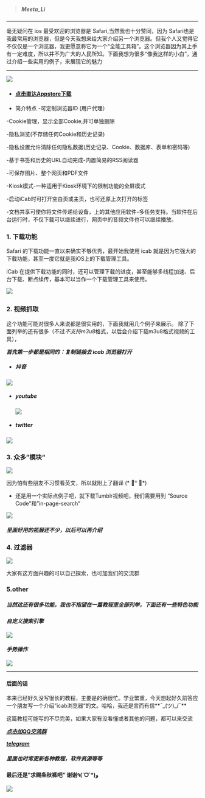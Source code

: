 

>#####   Meeta_Li
* * *
   毫无疑问在 ios 最受欢迎的浏览器是 Safari,当然我也十分赞同，因为 Safari也是我最常用的浏览器，但是今天我想来给大家介绍另一个浏览器。但我个人又觉得它不仅仅是一个浏览器，我更愿意称它为一个“全能工具箱”。这个浏览器因为其上手有一定难度，所以并不为广大的人民所知。下面我想为很多“像我这样的小白”，通过介绍一些实用的例子，来展现它的魅力

* * *

![](https://ws1.sinaimg.cn/mw690/0076dY5Wgy1fyaq9c3o61j30cr0crq4y.jpg)


* #### [点击直达Appstore下载](https://itunes.apple.com/cn/app/icab-mobile-web-browser/id308111628?mt=8)

* 简介特点
  -可定制浏览器ID (用户代理）

-Cookie管理，显示全部Cookie,并可单独删除

-隐私浏览(不存储任何Cookie和历史记录)


-隐私设置允许清除任何隐私数据(历史记录、Cookie、数据库、表单和密码等)

-基于书签和历史的URL自动完成-内置简易的RSS阅读器

-可保存图片、整个网页和PDF文件

-Kiosk模式-一种适用于Kiosk环境下的限制功能的全屏模式

-启动iCab时可打开空白页或主页，也可还原上次打开的标签

-文档共享可使你将文件传递给设备，上的其他应用软件-多任务支持。当软件在后台运行时，不仅下载可以继续进行，网页中的音频文件也可以继续播放。

### 1.  下载功能

   Safari 的下载功能一直以来确实不够优秀，最开始我使用 icab 就是因为它强大的下载功能，甚至一度它就是我iOS上的下载管理工具。

   iCab 在提供下载功能的同时，还可以管理下载的进度，甚至能够多线程加速、后台下载、断点续传，基本可以当作一个下载管理工具来使用。


  
  ![](https://ws1.sinaimg.cn/mw690/0076dY5Wgy1fyaqpxdh04j30pr0zkq4g.jpg)
​    


### 2. 视频抓取
这个功能可能对很多人来说都是很实用的，下面我就用几个例子来展示。
除了下面列举的还有很多（不过*不支持m3u8*格式，以后会介绍下载m3u8格式视频的工具），

***首先第一步都是相同的：复制链接去 icab 浏览器打开***

* ##### 抖音
 
 
 <img src="https://ws1.sinaimg.cn/large/0076dY5Wgy1fyaw8a5tiqg306e0dw1ky.gif"/>


* ##### youtube
  ![](https://ws1.sinaimg.cn/large/0076dY5Wgy1fyarvj5juvj30gf0zkgna.jpg)



* ##### twitter
 
 
 ![](https://ws1.sinaimg.cn/large/0076dY5Wgy1fyarzwlbtzj30gf0zkgns.jpg)

### 3. 众多”模块“

![](https://ws1.sinaimg.cn/large/0076dY5Wgy1fyas53p1x2j30ss0zk774.jpg)


因为怕有些朋友不习惯看英文，所以就附上了翻译 (* ॑ᐜ ॑*)


* 还是用一个实际点例子吧，就下载Tumblr视频吧，我们需要用到 “Source Code"和”in-page-search“


![](https://ws1.sinaimg.cn/large/0076dY5Wgy1fyastq8qypj305h0zkjsc.jpg)


##### 里面好用的拓展还不少，以后可以再介绍


### 4. 过滤器


![](https://ws1.sinaimg.cn/large/0076dY5Wgy1fyat051mqfj30720zkjs6.jpg)

大家有这方面兴趣的可以自己探索，也可加我们的交流群

### 5.other

##### 当然这还有很多功能，我也不指望在一篇教程里全部列举，下面还有一些特色功能

#### *自定义搜索引擎*

![](https://ws1.sinaimg.cn/large/0076dY5Wgy1fyat84ka91j30gf0zkdhi.jpg)


#### *手势操作*


![](https://ws1.sinaimg.cn/large/0076dY5Wgy1fyat8xy1nuj30v90xutb8.jpg)



* * *
#### 后面的话
本来已经好久没写很长的教程，主要是的确很忙。学业繁重，今天想起好久前答应一个朋友写一个介绍”icab浏览器“的文。哈哈，我还是言而有信**¯\_(ツ)_/¯**

这篇教程可能写的不尽完美，如果大家有没看懂或者其他的问题，都可以来交流

***[点击加QQ交流群](https://jq.qq.com/?_wv=1027&k=5QWSSfE)***


***[telegram](https://t.me/meetaclub)***
##### 里面也时常更新各种教程，软件资源等等


#### 最后还是”求赐条秋裤吧“ 谢谢٩(ˊᗜˋ*)و
![](https://ws1.sinaimg.cn/large/0076dY5Wgy1fyatrubqidj30fs0no0uq.jpg)

